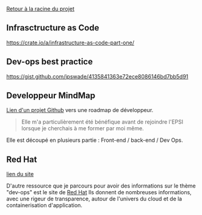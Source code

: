 [Retour à la racine du projet](https://github.com/EPradillon/veille-informatique)  

## Infrasctructure as Code
https://crate.io/a/infrastructure-as-code-part-one/

## Dev-ops best practice
https://gist.github.com/jpswade/4135841363e72ece8086146bd7bb5d91

## Developpeur MindMap
[Lien d'un projet Github](https://github.com/kamranahmedse/developer-roadmap) vers une roadmap de développeur.  
> Elle m'a particulièrement été bénéfique avant de rejoindre l'EPSI lorsque je cherchais à me former par moi même. 

Elle est découpé en plusieurs partie : Front-end / back-end / Dev Ops.

## Red Hat 
[lien du site](https://www.redhat.com/en)  

D'autre ressource que je parcours pour avoir des informations sur le thème "dev-ops" est le site de [Red Hat](https://www.redhat.com/en)
Ils donnent de nombreuses informations, avec une rigeur de transparence, autour de l'univers du cloud et de la containerisation d'application. 
